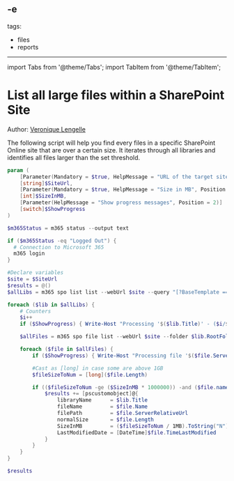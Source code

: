-e <!-- DISCLAIMER: All secrets, passwords, and sensitive values in this document are examples only and not real credentials. -->
---
tags:
  - files
  - reports
---

import Tabs from '@theme/Tabs';
import TabItem from '@theme/TabItem';

# List all large files within a SharePoint Site

Author: [Veronique Lengelle](https://veronicageek.com/2019/get-files-bigger-50mb/)

The following script will help you find every files in a specific SharePoint Online site that are over a certain size. It iterates through all libraries and identifies all files larger than the set threshold.

<Tabs>
  <TabItem value="PowerShell">

  ```powershell
  param (
      [Parameter(Mandatory = $true, HelpMessage = "URL of the target site", Position = 0)]
      [string]$SiteUrl,
      [Parameter(Mandatory = $true, HelpMessage = "Size in MB", Position = 1)]
      [int]$SizeInMB,
      [Parameter(HelpMessage = "Show progress messages", Position = 2)]
      [switch]$ShowProgress
  )

  $m365Status = m365 status --output text

  if ($m365Status -eq "Logged Out") {
    # Connection to Microsoft 365
    m365 login
  }

  #Declare variables
  $site = $SiteUrl
  $results = @()
  $allLibs = m365 spo list list --webUrl $site --query "[?BaseTemplate == ``101``]" -o json | ConvertFrom-Json

  foreach ($lib in $allLibs) {
      # Counters
      $i++
      if ($ShowProgress) { Write-Host "Processing '$($lib.Title)' - ($i/$($allLibs.length))" }

      $allFiles = m365 spo file list --webUrl $site --folder $lib.RootFolder.ServerRelativeUrl --recursive -o json | ConvertFrom-Json

      foreach ($file in $allFiles) {
          if ($ShowProgress) { Write-Host "Processing file '$($file.ServerRelativeUrl)'" }

          #Cast as [long] in case some are above 1GB
          $fileSizeToNum = [long]($file.Length)

          if (($fileSizeToNum -ge ($SizeInMB * 1000000)) -and ($file.name -like "*.*")) {
              $results += [pscustomobject]@{
                  libraryName      = $lib.Title
                  fileName         = $file.Name
                  filePath         = $file.ServerRelativeUrl
                  normalSize       = $file.Length
                  SizeInMB         = ($fileSizeToNum / 1MB).ToString("N")
                  LastModifiedDate = [DateTime]$file.TimeLastModified
              }
          }
      }
  }

  $results
  ```

  </TabItem>
</Tabs>
